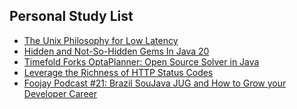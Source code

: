 ## Personal Study List
<!-- BLOG-POST-LIST:START -->
- [The Unix Philosophy for Low Latency](https://foojay.io/today/the-unix-philosophy-for-low-latency/)
- [Hidden and Not-So-Hidden Gems In Java 20](https://foojay.io/today/hidden-and-not-so-hidden-gems-in-java-20/)
- [Timefold Forks OptaPlanner: Open Source Solver in Java](https://foojay.io/today/optaplanner-continues-as-timefold/)
- [Leverage the Richness of HTTP Status Codes](https://foojay.io/today/leverage-the-richness-of-http-status-codes/)
- [Foojay Podcast #21: Brazil SouJava JUG and How to Grow your Developer Career](https://foojay.io/today/foojay-podcast-21/)
<!-- BLOG-POST-LIST:END -->  
